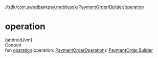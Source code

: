//[sdk](../../../../index.md)/[com.swedbankpay.mobilesdk](../../index.md)/[PaymentOrder](../index.md)/[Builder](index.md)/[operation](operation.md)



# operation  
[androidJvm]  
Content  
fun [operation](operation.md)(operation: [PaymentOrderOperation](../../-payment-order-operation/index.md)): [PaymentOrder.Builder](index.md)  



